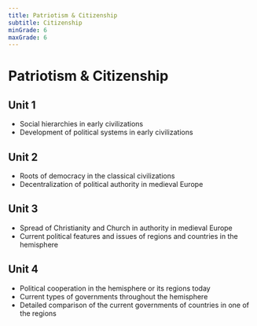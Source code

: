```yaml
---
title: Patriotism & Citizenship
subtitle: Citizenship
minGrade: 6
maxGrade: 6
---
```

# Patriotism & Citizenship


## Unit 1
* Social hierarchies in early civilizations
* Development of political systems in early civilizations

## Unit 2
* Roots of democracy in the classical civilizations
* Decentralization of political authority in medieval Europe

## Unit 3
* Spread of Christianity and Church in authority in medieval Europe
* Current political features and issues of regions and countries in the hemisphere

## Unit 4
* Political cooperation in the hemisphere or its regions today
* Current types of governments throughout the hemisphere
* Detailed comparison of the current governments of countries in one of the regions